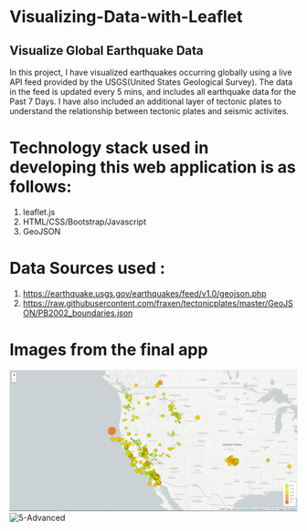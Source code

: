 # Visualizing-Data-with-Leaflet

## Visualize Global Earthquake Data
In this project, I have visualized earthquakes occurring globally using a live API feed provided by the USGS(United States Geological Survey). The data in the feed is updated every 5 mins, and includes all earthquake data for the Past 7 Days. I have also included an additional layer of tectonic plates to understand the relationship between tectonic plates and seismic activites.


# Technology stack used in developing this web application is as follows:
1. leaflet.js
1. HTML/CSS/Bootstrap/Javascript
1. GeoJSON


# Data Sources used :

1. https://earthquake.usgs.gov/earthquakes/feed/v1.0/geojson.php
1. https://raw.githubusercontent.com/fraxen/tectonicplates/master/GeoJSON/PB2002_boundaries.json


# Images from the final app
![2-BasicMap](Images/2-BasicMap.png)
![5-Advanced](5-Advanced.png)
